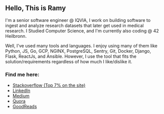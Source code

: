 ## Hello, This is Ramy

I'm a senior software engineer @ IQVIA, I work on building software to ingest and analyze research datasets that later get used in medical research.
I Studied Computer Science, and I'm currently also coding @ 42 Heilbronn.

Well, I've used many tools and languages. I enjoy using many of them like Python, JS, Go, GCP, NGINX, PostgreSQL, Sentry, Git, Docker, Django, Flask, ReactJs, and Ansible. However, I use the tool that fits the solution/requirements regardless of how much I like/dislike it.
<!---
### My GitHub says I write those languages, but I can argue that I can write other languages as well:
![Top Languages](https://github-readme-stats.vercel.app/api/top-langs/?username=letsgogeeky)
--->

### Find me here:
- <a href="https://stackoverflow.com/users/3427252/ramy-m-mousa">Stackoverflow (Top 7% on the site)</a>
- <a href="https://www.linkedin.com/in/ramy-mousa/">LinkedIn</a>
- <a href="https://medium.com/@ramymoussa">Medium</a>
- <a href="https://www.quora.com/profile/Ramy-Mohamed-4">Quora</a>
- <a href="https://www.goodreads.com/user/show/14454147-ramy-mohamed">GoodReads</a>

<!---
### Stats
![Ramy's GitHub stats](https://github-readme-stats.vercel.app/api?username=letsgogeeky&count_private=true&show_icons=true)
--->
